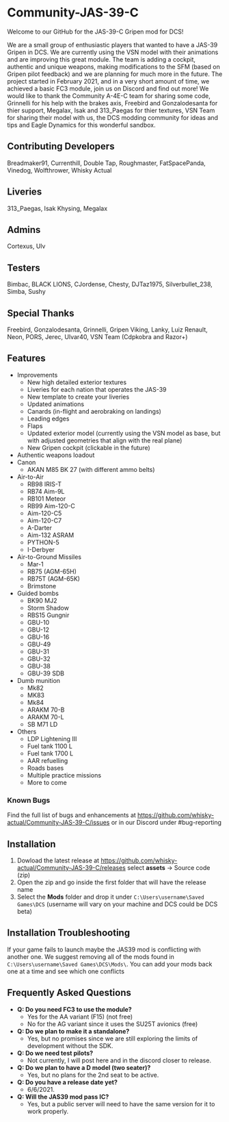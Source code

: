 # Community-JAS-39-C
Welcome to our GitHub for the JAS-39-C Gripen mod for DCS!

We are a small group of enthusiastic players that wanted to have a JAS-39 Gripen in DCS. We are currently using the VSN model with their animations and are improving this great module. The team is adding a cockpit, authentic and unique weapons, making modifications to the SFM (based on Gripen pilot feedback) and we are planning for much more in the future. The project started in February 2021, and in a very short amount of time, we achieved a basic FC3 module, join us on Discord and find out more! We would like to thank the Community A-4E-C team for sharing some code, Grinnelli for his help with the brakes axis, Freebird and Gonzalodesanta for thier support, Megalax, Isak and 313_Paegas for thier textures, VSN Team for sharing their model with us, the DCS modding community for ideas and tips and Eagle Dynamics for this wonderful sandbox. 

## Contributing Developers

Breadmaker91, Currenthill, Double Tap, Roughmaster, FatSpacePanda, Vinedog, Wolfthrower, Whisky Actual

## Liveries

313_Paegas, Isak Khysing, Megalax

## Admins

Cortexus, Ulv

## Testers

Bimbac, BLACK LIONS, CJordense, Chesty, DJTaz1975, Silverbullet_238, Simba, Sushy

## Special Thanks

Freebird, Gonzalodesanta, Grinnelli, Gripen Viking, Lanky, Luiz Renault, Neon, PORS, Jerec, Ulvar40, VSN Team (Cdpkobra and Razor+)

## Features
- Improvements
  - New high detailed exterior textures
  - Liveries for each nation that operates the JAS-39
  - New template to create your liveries
  - Updated animations
  - Canards (in-flight and aerobraking on landings)
  - Leading edges
  - Flaps
  - Updated exterior model (currently using the VSN model as base, but with adjusted geometries that align with the real plane)
  - New Gripen cockpit (clickable in the future)
- Authentic weapons loadout 
 - Canon
   - AKAN M85 BK 27 (with different ammo belts)
 - Air-to-Air
   - RB98 IRIS-T
   - RB74 Aim-9L
   - RB101 Meteor
   - RB99 Aim-120-C
   - Aim-120-C5
   - Aim-120-C7
   - A-Darter
   - Aim-132 ASRAM
   - PYTHON-5
   - I-Derbyer
 - Air-to-Ground Missiles
   - Mar-1
   - RB75 (AGM-65H)
   - RB75T (AGM-65K)
   - Brimstone
 - Guided bombs
   - BK90 MJ2
   - Storm Shadow
   - RBS15 Gungnir
   - GBU-10
   - GBU-12
   - GBU-16
   - GBU-49
   - GBU-31
   - GBU-32
   - GBU-38
   - GBU-39 SDB
 - Dumb munition
   - Mk82
   - MK83
   - Mk84
   - ARAKM 70-B
   - ARAKM 70-L
   - SB M71 LD
- Others
  - LDP Lightening III
  - Fuel tank 1100 L
  - Fuel tank 1700 L
  - AAR refuelling
  - Roads bases
  - Multiple practice missions
  - More to come

### Known Bugs

Find the full list of bugs and enhancements at https://github.com/whisky-actual/Community-JAS-39-C/issues or in our Discord under #bug-reporting

## Installation

1) Dowload the latest release at https://github.com/whisky-actual/Community-JAS-39-C/releases select **assets** -> Source code (zip)
2) Open the zip and go inside the first folder that will have the release name
3) Select the **Mods** folder and drop it under `C:\Users\username\Saved Games\DCS` (username will vary on your machine and DCS could be DCS beta)

## Installation Troubleshooting

If your game fails to launch maybe the JAS39 mod is conflicting with another one. We suggest removing all of the mods found in `C:\Users\username\Saved Games\DCS\Mods\`. You can add your mods back one at a time and see which one conflicts

## Frequently Asked Questions
- **Q: Do you need FC3 to use the module?**
  - Yes for the AA variant (F15) (not free)
  - No for the AG variant since it uses the SU25T avionics (free)
- **Q: Do we plan to make it a standalone?**
  - Yes, but no promises since we are still exploring the limits of development without the SDK.
- **Q: Do we need test pilots?**
  - Not currently, I will post here and in the discord closer to release.
- **Q: Do we plan to have a D model (two seater)?**
  - Yes, but no plans for the 2nd seat to be active.
- **Q: Do you have a release date yet?**
  - 6/6/2021.
- **Q: Will the JAS39 mod pass IC?**
  - Yes, but a public server will need to have the same version for it to work properly.

